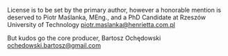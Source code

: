 License is to be set by the primary author, however a honorable mention is 
deserved to Piotr Maślanka, MEng., and a PhD Candidate at Rzeszów University of Technology
 <piotr.maslanka@henrietta.com.pl>

But kudos go the core producer, Bartosz Ochędowski <ochedowski.bartosz@gmail.com>
